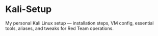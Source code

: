 # Kali-Setup
My personal Kali Linux setup — installation steps, VM config, essential tools, aliases, and tweaks for Red Team operations.
